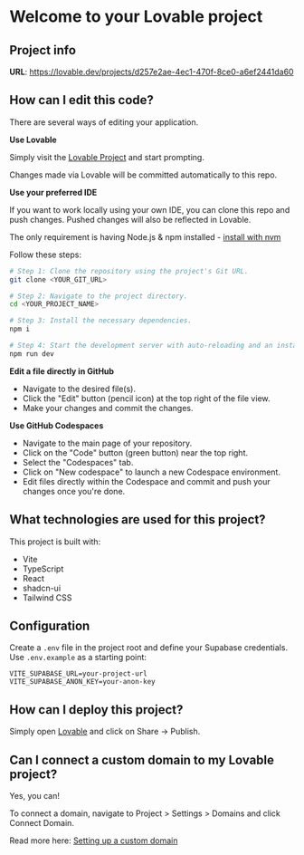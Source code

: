 # Welcome to your Lovable project

## Project info

**URL**: https://lovable.dev/projects/d257e2ae-4ec1-470f-8ce0-a6ef2441da60

## How can I edit this code?

There are several ways of editing your application.

**Use Lovable**

Simply visit the [Lovable Project](https://lovable.dev/projects/d257e2ae-4ec1-470f-8ce0-a6ef2441da60) and start prompting.

Changes made via Lovable will be committed automatically to this repo.

**Use your preferred IDE**

If you want to work locally using your own IDE, you can clone this repo and push changes. Pushed changes will also be reflected in Lovable.

The only requirement is having Node.js & npm installed - [install with nvm](https://github.com/nvm-sh/nvm#installing-and-updating)

Follow these steps:

```sh
# Step 1: Clone the repository using the project's Git URL.
git clone <YOUR_GIT_URL>

# Step 2: Navigate to the project directory.
cd <YOUR_PROJECT_NAME>

# Step 3: Install the necessary dependencies.
npm i

# Step 4: Start the development server with auto-reloading and an instant preview.
npm run dev
```

**Edit a file directly in GitHub**

- Navigate to the desired file(s).
- Click the "Edit" button (pencil icon) at the top right of the file view.
- Make your changes and commit the changes.

**Use GitHub Codespaces**

- Navigate to the main page of your repository.
- Click on the "Code" button (green button) near the top right.
- Select the "Codespaces" tab.
- Click on "New codespace" to launch a new Codespace environment.
- Edit files directly within the Codespace and commit and push your changes once you're done.

## What technologies are used for this project?

This project is built with:

- Vite
- TypeScript
- React
- shadcn-ui
- Tailwind CSS

## Configuration

Create a `.env` file in the project root and define your Supabase credentials.
Use `.env.example` as a starting point:

```
VITE_SUPABASE_URL=your-project-url
VITE_SUPABASE_ANON_KEY=your-anon-key
```


## How can I deploy this project?

Simply open [Lovable](https://lovable.dev/projects/d257e2ae-4ec1-470f-8ce0-a6ef2441da60) and click on Share -> Publish.

## Can I connect a custom domain to my Lovable project?

Yes, you can!

To connect a domain, navigate to Project > Settings > Domains and click Connect Domain.

Read more here: [Setting up a custom domain](https://docs.lovable.dev/tips-tricks/custom-domain#step-by-step-guide)
